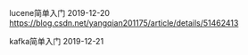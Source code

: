 
lucene简单入门 2019-12-20
https://blog.csdn.net/yangqian201175/article/details/51462413

kafka简单入门 2019-12-21